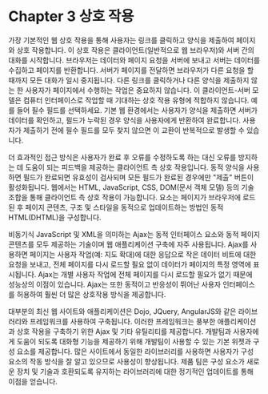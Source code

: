 # Chapter 3 상호 작용

가장 기본적인 웹 상호 작용을 통해 사용자는 링크를 클릭하고 양식을 제출하여 페이지와 상호 작용합니다. 이 상호 작용은 클라이언트(일반적으로 웹 브라우저)와 서버 간의 대화를 시작합니다. 브라우저는 데이터와 페이지 요청을 서버에 보내고 서버는 데이터를 수집하고 페이지를 반환합니다. 서버가 페이지를 전달하면 브라우저가 다른 요청을 할 때까지 모든 대화가 일시 중지됩니다. 다른 링크를 클릭하거나 다른 양식을 제출하지 않는 한 사용자가 페이지에서 수행하는 작업은 중요하지 않습니다. 이 클라이언트-서버 모델은 컴퓨터 인터페이스로 작업할 때 기대하는 상호 작용 유형에 적합하지 않습니다. 예를 들어 필수 필드를 선택하세요. 기본 웹 환경에서는 사용자가 양식을 제출하면 서버가 데이터를 확인하고, 필드가 누락된 경우 양식을 사용자에게 반환하여 완료합니다. 사용자가 제출하기 전에 필수 필드를 모두 찾지 않으면 이 교환이 반복적으로 발생할 수 있습니다.

더 효과적인 접근 방식은 사용자가 완료 후 오류를 수정하도록 하는 대신 오류를 방지하는 데 도움이 되는 피드백을 제공하는 클라이언트 측 상호 작용입니다. 동적 양식을 사용하면 필드가 완료되면 유효성이 검사되며 모든 필드가 완료된 경우에만 "제출" 버튼이 활성화됩니다. 웹에서는 HTML, JavaScript, CSS, DOM(문서 객체 모델) 등의 기술 조합을 통해 클라이언트 측 상호 작용이 가능합니다. 요소는 페이지가 브라우저에 로드된 후 페이지 콘텐츠, 구조 및 스타일을 동적으로 업데이트하는 방법인 동적 HTML(DHTML)을 구성합니다.

비동기식 JavaScript 및 XML을 의미하는 Ajax는 동적 인터페이스 요소와 동적 페이지 콘텐츠를 모두 제공하는 기술이며 웹 애플리케이션 구축에 자주 사용됩니다. Ajax를 사용하면 페이지는 사용자 작업(예: 지도 확대)에 대한 응답으로 작은 데이터 비트에 대한 요청을 보내고, 전체 페이지를 다시 로드할 필요 없이 데이터가 페이지의 특정 영역에 표시됩니다. Ajax는 개별 사용자 작업에 전체 페이지를 다시 로드할 필요가 없기 때문에 성능상의 이점이 있습니다. Ajax는 또한 동적이고 반응성이 뛰어난 사용자 인터페이스를 허용하여 훨씬 더 많은 상호작용 방식을 제공합니다.

대부분의 최신 웹 사이트와 애플리케이션은 Dojo, JQuery, AngularJS와 같은 라이브러리와 프레임워크를 사용하여 구축됩니다. 이러한 프레임워크는 풍부한 애플리케이션과 상호 작용을 구축하기 위한 Ajax 및 기타 유틸리티를 제공합니다. 개발팀과 사용자에게 도움이 되도록 대화형 기능을 제공하기 위해 개발팀이 사용할 수 있는 기본 위젯과 구성 요소를 제공합니다. 많은 사이트에서 동일한 라이브러리를 사용하면 사용자가 구성 요소의 작동 방식을 잘 알고 있으므로 사용성이 향상됩니다. 제품 팀은 구성 요소가 새로운 장치 및 기술과 호환되도록 유지하는 라이브러리에 대한 정기적인 업데이트를 통해 이점을 얻습니다.
